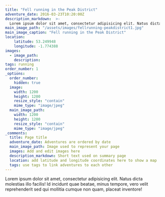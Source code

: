 ```yaml
---
title: "Fell running in the Peak District"
adventure_date: 2016-03-23T10:20:00Z
description_markdown:  >-
  Lorem ipsum dolor sit amet, consectetur adipisicing elit. Natus dicta molestias illo facilis! Id incidunt quae beatae, minus tempore, vero velit reprehenderit sed qui mollitia cumque non quam, placeat inventore!
main_image_path: "/assets/images/fellrunning-peakdistrict1.jpg"
main_image_caption: "Fell running in the Peak District"
location:
    latitude: 53.249948
    longitude: -1.774388
images:
  - image_path:
    description:
tags: running
order_number: 1
_options:
  order_number:
    hidden: true
  image:
    width: 1200
    height: 1200
    resize_style: "contain"
    mime_type: "image/jpeg"
  main_image_path:
    width: 1200
    height: 1200
    resize_style: "contain"
    mime_type: "image/jpeg"
_comments:
  title: Page title
  adventure_date: Adventures are ordered by date
  main_image_path: Image used to represent your page
  images: Add and edit images here
  description_markdown: Short text used on summary page
  location: add latitude and longitude coordinates here to show a map
  tags: use tags to link adventures to each other 
---
```

Lorem ipsum dolor sit amet, consectetur adipisicing elit. Natus dicta molestias illo facilis! Id incidunt quae beatae, minus tempore, vero velit reprehenderit sed qui mollitia cumque non quam, placeat inventore!